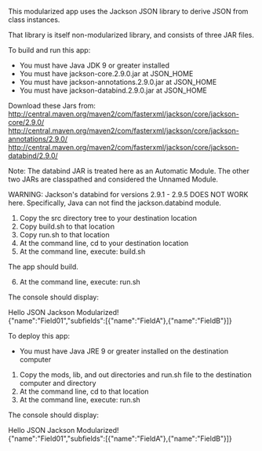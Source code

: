 This modularized app uses the Jackson JSON library to derive JSON from class instances.

That library is itself non-modularized library, and consists of three JAR files.

To build and run this app:

- You must have Java JDK 9 or greater installed
- You must have jackson-core.2.9.0.jar at JSON_HOME
- You must have jackson-annotations.2.9.0.jar at JSON_HOME
- You must have jackson-databind.2.9.0.jar at JSON_HOME

Download these Jars from:  
http://central.maven.org/maven2/com/fasterxml/jackson/core/jackson-core/2.9.0/  
http://central.maven.org/maven2/com/fasterxml/jackson/core/jackson-annotations/2.9.0/  
http://central.maven.org/maven2/com/fasterxml/jackson/core/jackson-databind/2.9.0/  

Note: The databind JAR is treated here as an Automatic Module. The other two JARs are classpathed and considered the Unnamed Module.

WARNING: Jackson's databind for versions 2.9.1 - 2.9.5 DOES NOT WORK here.
Specifically, Java can not find the jackson.databind module.

1. Copy the src directory tree to your destination location
2. Copy build.sh to that location
3. Copy run.sh to that location
4. At the command line, cd to your destination location
5. At the command line, execute: build.sh

The app should build.

6. At the command line, execute: run.sh

The console should display:

Hello JSON Jackson Modularized!    
{"name":"Field01","subfields":[{"name":"FieldA"},{"name":"FieldB"}]} 

To deploy this app:

- You must have Java JRE 9 or greater installed on the destination computer

1. Copy the mods, lib, and out directories and run.sh file to the destination computer and directory
2. At the command line, cd to that location
2. At the command line, execute: run.sh

The console should display:

Hello JSON Jackson Modularized!  
{"name":"Field01","subfields":[{"name":"FieldA"},{"name":"FieldB"}]}
